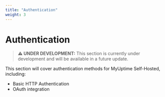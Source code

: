 ```yaml
---
title: "Authentication"
weight: 3
---
```


# Authentication

> **⚠️ UNDER DEVELOPMENT:** This section is currently under development and will be available in a future update.

This section will cover authentication methods for MyUptime Self-Hosted, including:

- Basic HTTP Authentication
- OAuth integration

